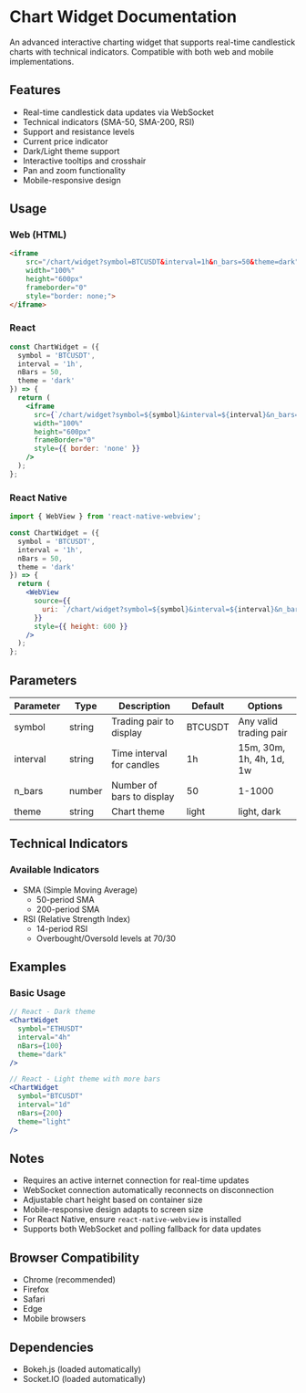 # Chart Widget Documentation

An advanced interactive charting widget that supports real-time candlestick charts with technical indicators. Compatible with both web and mobile implementations.

## Features

- Real-time candlestick data updates via WebSocket
- Technical indicators (SMA-50, SMA-200, RSI)
- Support and resistance levels
- Current price indicator
- Dark/Light theme support
- Interactive tooltips and crosshair
- Pan and zoom functionality
- Mobile-responsive design

## Usage

### Web (HTML)
```html
<iframe 
    src="/chart/widget?symbol=BTCUSDT&interval=1h&n_bars=50&theme=dark" 
    width="100%" 
    height="600px" 
    frameborder="0"
    style="border: none;">
</iframe>
```

### React
```jsx
const ChartWidget = ({ 
  symbol = 'BTCUSDT', 
  interval = '1h', 
  nBars = 50,
  theme = 'dark'
}) => {
  return (
    <iframe
      src={`/chart/widget?symbol=${symbol}&interval=${interval}&n_bars=${nBars}&theme=${theme}`}
      width="100%"
      height="600px"
      frameBorder="0"
      style={{ border: 'none' }}
    />
  );
};
```

### React Native
```jsx
import { WebView } from 'react-native-webview';

const ChartWidget = ({ 
  symbol = 'BTCUSDT', 
  interval = '1h', 
  nBars = 50,
  theme = 'dark'
}) => {
  return (
    <WebView
      source={{
        uri: `/chart/widget?symbol=${symbol}&interval=${interval}&n_bars=${nBars}&theme=${theme}`
      }}
      style={{ height: 600 }}
    />
  );
};
```

## Parameters

| Parameter | Type | Description | Default | Options |
|-----------|------|-------------|---------|----------|
| symbol | string | Trading pair to display | BTCUSDT | Any valid trading pair |
| interval | string | Time interval for candles | 1h | 15m, 30m, 1h, 4h, 1d, 1w |
| n_bars | number | Number of bars to display | 50 | 1-1000 |
| theme | string | Chart theme | light | light, dark |

## Technical Indicators

### Available Indicators
- SMA (Simple Moving Average)
  - 50-period SMA
  - 200-period SMA
- RSI (Relative Strength Index)
  - 14-period RSI
  - Overbought/Oversold levels at 70/30

## Examples

### Basic Usage
```jsx
// React - Dark theme
<ChartWidget 
  symbol="ETHUSDT" 
  interval="4h" 
  nBars={100}
  theme="dark"
/>

// React - Light theme with more bars
<ChartWidget 
  symbol="BTCUSDT" 
  interval="1d" 
  nBars={200}
  theme="light"
/>
```

## Notes
- Requires an active internet connection for real-time updates
- WebSocket connection automatically reconnects on disconnection
- Adjustable chart height based on container size
- Mobile-responsive design adapts to screen size
- For React Native, ensure `react-native-webview` is installed
- Supports both WebSocket and polling fallback for data updates

## Browser Compatibility
- Chrome (recommended)
- Firefox
- Safari
- Edge
- Mobile browsers

## Dependencies
- Bokeh.js (loaded automatically)
- Socket.IO (loaded automatically)